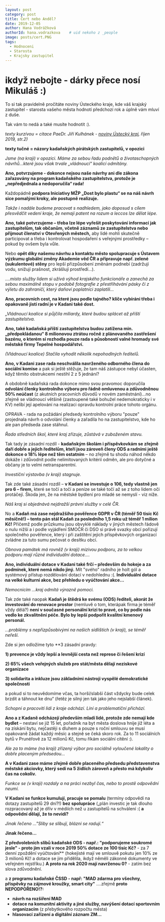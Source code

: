 ```yaml
---
layout: post
category: post
title: Čert nebo Anděl?   
date: 2019-12-05
author: Hana Vodrážková
authorId: hana.vodrazkova    # uid nekoho z _people
image: posts/cert.PNG
tags:
  - Hodnoceni
  - Starosta
  - Krajsky zastupitel
---
```


# ikdyž nebojte - dárky přece nosí Mikuláš :) 



To si tak pravidelně pročítáte noviny Ústeckého kraje, kde váš krajský zastupitel - starosta vašeho města hodnotí předchozí rok a úplně vám mluví z duše.

Tak vám to nedá a také musíte hodnotit :).

*texty kurzívou = citace PaeDr. Jiří Kulhánek - [noviny Ústecký kraj](https://www.kr-ustecky.cz/assets/File.ashx?id_org=450018&id_dokumenty=1738202), říjen 2019, str.2)* 

**texty tučné = názory kadaňských pirátských zastupitelů, v opozici**

*Jsme (na kraji) v opozici. Máme za sebou řadu podnětů a životaschopných návrhů…které jsou však trvale „vládnoucí“ koalicí odmítány.*

**Ano, potvrzujeme - dokonce nejsou naše návrhy ani dle zákona zařazovány na program kadaňského zastupitelstva, protože je „nepředjednala a nedoporučila“ rada!**

Každopádně **podpora Iniciativy MŽP „Dost bylo plastu“ se na náš návrh sice pomalými kroky, ale postupně realizuje.**

*Takže i nadále budeme pracovat s nadhledem, jako doposud s cílem přesvědčit vedení kraje, že nemají patent na rozum a leccos lze dělat lépe.*

**Ano, také potvrzujeme – třeba lze lépe vyřešit poskytování informací jak zastupitelům, tak občanům, včetně záznamů ze zastupitelstva nebo přijmout členství v Otevřených městech,** aby lidé mohli skutečně participovat a třeba i kontrolovat hospodaření s veřejnými prostředky – pokud by ovšem byla vůle.


Nebo **opět díky našemu návrhu a kontaktu město spolupracuje s Ústavem výzkumu globální změny Akademie věd ČR a připravuje např. zelené (sukulentové) stěny** pro lepší přizpůsobení změnám podnebí (zadržují vodu, snižují prašnost, zkrášlují prostředí…).

*….místo služby lidem si užívá výhod krajského funkcionáře a zanechá za sebou maximálně stopu v podobě fotografie z přestřihávání pásky či z výletu do zahraničí, který daňoví poplatníci zaplatili…*

**Ano, pracovních cest, na které jsou podle tajného? klíče vybíráni třeba i opakovaně jistí radní je v Kadani také dost.**

*„Vládnoucí koalice si půjčila miliardy, které budou splácet až příští zastupitelstva.*

**Ano, také kadaňská příští zastupitelstva budou zatížena min. „předpokládanou“ 8 milionovou ztrátou ročně z plánovaného zastřešení bazénu, o kterém si rozhodla pouze rada s působností valné hromady své městské firmy Tepelné hospodářství.**

*(Vládnoucí koalice) Stačila vyhodit několik nepohodlných ředitelů.*

**Ano, v Kadani zase rada neschválila navrženého odborného člena do sociální komise** a pak si ještě stěžuje, že tam náš zástupce nebyl účasten, když těmito obstrukcemi nestihl 2 z 5 jednání?

A obdobně kadaňská rada dokonce mimo svou pravomoc doporučila **odvolání členky kontrolního výboru  pro řádně omluvenou a zdůvodněnou 50% neúčast** (z akutních pracovních důvodů v novém zaměstnání)...no zřejmě se vládnoucí většině (zastoupené také bohužel nedemokraticky i v KV) nelíbí její apelování na realizaci opravdu kontrolní práce tohoto orgánu.

OPRAVA - rada na požádání předsedy kontrolního výboru "pouze" projednala návrh o odvolání členky a zařadila ho na zastupitelstvo, kde ho ale pan předseda zase stáhnul. 

*Řada středních škol, které kraj zřizuje, zůstává v zuboženém stavu.*

Tak tady je zásadní rozdíl - **kadaňským školám i příspěvkovkám se zřejmě daří dobře a jejich ředitelům, kteří jsou zároveň členy ODS a radními ještě dokonce o 18% lépe než těm ostatním** – no zřejmě tu shodu náhod někdo dokáže i zdůvodnit podle nelimitovaných kritérií odměn, ale pro dotyčné a občany je to velmi netransparentní.

*Investiční výstavba (v kraji) stagnuje.*

Tak zde také zásadní rozdíl – **v Kadani se investuje o 106, tedy vlastně jen pro 6 – firem,** které se točí a točí a peníze se také točí až se z toho lidem oči protáčejí. Škoda jen, že na městské bydlení pro mladé se nemyslí - viz níže.

*Náš kraj si objednává nejdražší právní služby v celé ČR.*

No a **Kadaň má zase nejdražšího pověřence GDPR v ČR (téměř 50 tisíc Kč měsíčně!) – tento pán stál Kadaň za posledního 1,5 roku už téměř 1 milion Kč!** Přičemž podle průzkumu jsou obvyklé náklady v jiných městech řádově o nulu nižší a i podle vyjádření SMOČR či DSO si právě svazky obcí pořizují společného pověřence, který i při zaštítění jejich příspěvkových organizací zvládne za tuto sumu pečovat o desítku obcí.

*Obnova památek má rovněž (v kraji) mizivou podporu, za to velkou podporu mají různé individuální dotace….*

**Ano, individuální dotace v Kadani také frčí – především do hokeje a za podmínek, které nemá nikdo jiný.** Mít "svého" radního je holt gól a systémový přístup rozdělování dotací v nedohlednu :(. **Individuální dotace na velké kulturní akce, bez přehledu o vyúčtování akce...** 

*Nemocnicím …kraj odmítá výrazně pomoci.*

Tak zde také naopak **Kadaň je štědrá ke svému (ODS) řediteli, akorát že investování do renovace prostor** (nemluvě o tom, kterápak firma je téměř vždy dělá?) **není v současné personální krizi to pravé, co by podle nás vedlo ke zkvalitnění péče. Bylo by lepší podpořit kvalitní kmenový personál.**

*…problémy s nepřizpůsobivými na našich sídlištích (v kraji), se téměř neřeší.*

Zde si jen odložíme tyto **3 zásadní pravdy:

**1) prevence je vždy lepší a levnější cesta než represe či řešení krizí**

**2) 65% všech veřejných služeb pro stát/města dělají neziskové organizace**

**3) solidarita a inkluze jsou základními nástroji vyspělé demokratické společnosti** 

a pokud si to neuvědomíme včas, ta horší/slabší část vždycky bude celek brzdit a táhnout ke dnu“ (řetěz je silný jen tak jako jeho nejslabší článek).

*Schopní a pracovití lidí z kraje odchází. Líní a problematiční přichází.*

**Ano a z Kadaně odcházejí především mladí lidé, protože zde nemají kde bydlet** – nestaví se již 15 let, pořadník na byt města doslova hnije již léta a na získání bytu, nejčastěji s dluhem a pouze s roční smlouvu se musí opakovaně žádat každý měsíc a stejně se čeká skoro rok. Za to 11 sociálních bytů v Prunéřově za 12 milionů Kč, tomu říkám sociální cítění :). 

*Ale za to máme (na kraji) zřízený výbor pro sociálně vyloučené lokality o dobře placeným předsedou…*

**A v Kadani zase máme zřejmě dobře placeného předsedu představenstva městské akciovky, který sedí na 5 židlích zároveň a přesto má kdykoliv čas na cokoliv.**

*Funkce se (v kraji) rozdaly a na práci nezbyl čas, nebo to prostě odpovědní neumí.*

**V Kadani se funkce kumulují, pracuje se pomalu** (termíny odpovědí na dotazy zastupitelů 29 dní?!) **bez spolupráce** („plán investic je tak dlouho rozpracovaný až je dřív v médiích než u zastupitelů na schválení :( **a odpovědní dělají, že to nevidí?**

*Jinak řečeno ..."Sliby se slibují, blázni se radují.“* 

**Jinak řečeno...**

**Z předvolebních slibů kadaňské ODS - např.:
"podporujeme soukromé jesle" - proto jim vzali v roce 2019 50% dotace ze 100 tisíc Kč?** - za 7 denní zpoždění vyúčtování** (hokejisté mají ve smlouvě pokutu jen 10% ze 3 milionů Kč! a dotace se jim přidělila, ikdyž něměli zákonné dokumenty ve veřejném rejstříku.) **A proto na rok 2020 mají navrženou 0?** - zatím bez slova zdůvodnění.

a **z programu kadaňské ČSSD - např: "MAD zdarma pro všechny, příspěvky na zájmové kroužky, smart city"** ....zřejmě **proto NEPODPOŘENO!?:** 
* **návrh na rozšíření MAD**
* **dotace na komunitní aktivity a jiné služby, navýšení dotací sportovním organizacím** (z přebytkového rozpočtu města)
* **hlasovací zařízení a digitální záznam ZM...** 

